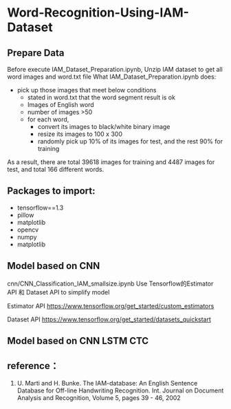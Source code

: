 # Word-Recognition-Using-IAM-Dataset
## Prepare Data


Before execute IAM_Dataset_Preparation.ipynb, Unzip IAM dataset to get all word images and word.txt file
What IAM_Dataset_Preparation.ipynb does:
- pick up those images that meet below conditions
  - stated in word.txt that the word segment result is ok 
  - Images of English word 
  - number of images >50
  - for each word, 
     - convert its images to black/white binary image
     - resize its images to 100 x 300
     - randomly pick up 10% of its images for test, and the rest 90% for training  

As a result, there are total 39618 images for training and 4487 images for test, and total 166 different words.


## Packages to import: 

+ tensorflow==1.3 
+ pillow
+ matplotlib
+ opencv
+ numpy
+ matplotlib
  
## Model based on CNN 

cnn/CNN_Classification_IAM_smallsize.ipynb 
Use Tensorflow的Estimator API 和 Dataset API to simplify model


Estimator API 
https://www.tensorflow.org/get_started/custom_estimators

Dataset API 
https://www.tensorflow.org/get_started/datasets_quickstart

## Model based on CNN LSTM CTC

## reference：

1. U. Marti and H. Bunke. The IAM-database: An English Sentence Database for Off-line Handwriting Recognition. Int. Journal on Document Analysis and Recognition, Volume 5, pages 39 - 46, 2002
